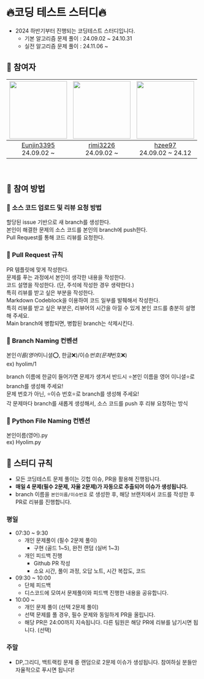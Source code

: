 # 🔥코딩 테스트 스터디🔥

- 2024 하반기부터 진행되는 코딩테스트 스터디입니다.
  - 기본 알고리즘 문제 풀이 : 24.09.02 ~ 24.10.31
  - 실전 알고리즘 문제 풀이 : 24.11.06 ~

## 🔸 참여자

| <img src="https://avatars.githubusercontent.com/u/114724403?v=4" width="150" height="150"/> | <img src="https://avatars.githubusercontent.com/u/91868155?v=4" width="150" height="150"/> | <img src="https://avatars.githubusercontent.com/u/136284855?v=4" width="150" height="150"/> |
| :-----------------------------------------------------------------------------------------: | :----------------------------------------------------------------------------------------: | :-----------------------------------------------------------------------------------------: |
|                 [Eunjin3395](https://github.com/Eunjin3395) <br/>24.09.02 ~                 |                  [rimi3226](https://github.com/rimi3226)<br/> 24.09.02 ~                   |               [hzee97](https://github.com/hzee97imi3226)<br/>24.09.02 ~ 24.12               |

<br/>

## 🔸 참여 방법

### 🔹 소스 코드 업로드 및 리뷰 요청 방법

할당된 issue 기반으로 새 branch를 생성한다.  
본인이 해결한 문제의 소스 코드를 본인의 branch에 push한다.  
Pull Request를 통해 코드 리뷰를 요청한다.

### 🔹 Pull Request 규칙

PR 템플릿에 맞게 작성한다.  
문제를 푸는 과정에서 본인이 생각한 내용을 작성한다.  
코드 설명을 작성한다. (단, 주석에 작성한 경우 생략한다.)  
특히 리뷰를 받고 싶은 부분을 작성한다.  
Markdown Codeblock을 이용하여 코드 일부를 발췌해서 작성한다.  
특히 리뷰를 받고 싶은 부분은, 리뷰어의 시간을 아낄 수 있게 본인 코드를 충분히 설명해 주세요.  
Main branch에 병합되면, 병합된 branch는 삭제시킨다.

### 🔹 Branch Naming 컨벤션

본인*이름(영어*이니셜⭕, 한글❌)/이슈*번호(문제*번호❌)  
ex) hyolim/1

branch 이름에 한글이 들어가면 문제가 생겨서 반드시 ⭐본인 이름을 영어 이니셜⭐로 branch를 생성해 주세요!  
문제 번호가 아닌, ⭐이슈 번호⭐로 branch를 생성해 주세요!  
각 문제마다 branch를 새롭게 생성해서, 소스 코드를 push 후 리뷰 요청하는 방식

### 🔹 Python File Naming 컨벤션

본인이름(영어).py  
ex) Hyolim.py

## 🔸 스터디 규칙

- 모든 코딩테스트 문제 풀이는 깃헙 이슈, PR을 활용해 진행됩니다.
- **매일 4 문제(필수 2문제, 자율 2문제)가 자동으로 추출되어 이슈가 생성됩니다.**
- branch 이름을 `본인이름/이슈번호` 로 생성한 후, 해당 브랜치에서 코드를 작성한 후 PR로 리뷰를 진행합니다.

### 평일

- 07:30 ~ 9:30
  - 개인 문제풀이 (필수 2문제 풀이)
    - 구현 (골드 1~5), 완전 랜덤 (실버 1~3)
  - 개인 피드백 진행
    - Github PR 작성
    - 소요 시간, 풀이 과정, 오답 노트, 시간 복잡도, 코드
- 09:30 ~ 10:00
  - 단체 피드백
  - 디스코드에 모여서 문제풀이와 피드백 진행한 내용을 공유합니다.
- 10:00 ~
  - 개인 문제 풀이 (선택 2문제 풀이)
  - 선택 문제를 풀 경우, 필수 문제와 동일하게 PR을 올립니다.
  - 해당 PR은 24:00까지 지속됩니다. 다른 팀원은 해당 PR에 리뷰를 남기시면 됩니다. (선택)

### 주말

- DP,그리디, 백트랙킹 문제 중 랜덤으로 2문제 이슈가 생성됩니다. 참여하실 분들만 자율적으로 푸시면 됩니다!
